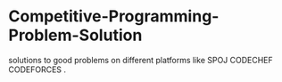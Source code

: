 # Competitive-Programming-Problem-Solution
solutions to good problems on different platforms like SPOJ CODECHEF CODEFORCES .
